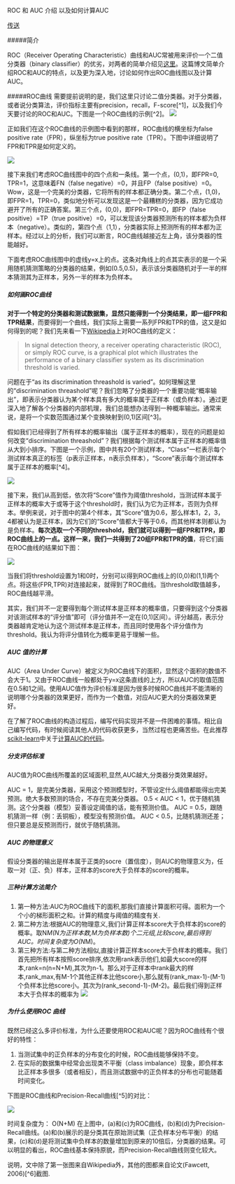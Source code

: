 ROC 和 AUC 介绍 以及如何计算AUC


[传送][0]

#####简介

ROC（Receiver Operating Characteristic）曲线和AUC常被用来评价一个二值分类器（binary classifier）的优劣，对两者的简单介绍见[这里](http://bubblexc.com/y2011/148/)。这篇博文简单介绍ROC和AUC的特点，以及更为深入地，讨论如何作出ROC曲线图以及计算AUC。

#####ROC曲线
需要提前说明的是，我们这里只讨论二值分类器。对于分类器，或者说分类算法，评价指标主要有precision，recall，F-score[^1]，以及我们今天要讨论的ROC和AUC。下图是一个ROC曲线的示例[^2]。
![][1]

正如我们在这个ROC曲线的示例图中看到的那样，ROC曲线的横坐标为false positive rate（FPR），纵坐标为true positive rate（TPR）。下图中详细说明了FPR和TPR是如何定义的。

![][2]


接下来我们考虑ROC曲线图中的四个点和一条线。第一个点，(0,1)，即FPR=0, TPR=1，这意味着FN（false negative）=0，并且FP（false positive）=0。Wow，这是一个完美的分类器，它将所有的样本都正确分类。第二个点，(1,0)，即FPR=1，TPR=0，类似地分析可以发现这是一个最糟糕的分类器，因为它成功避开了所有的正确答案。第三个点，(0,0)，即FPR=TPR=0，即FP（false positive）=TP（true positive）=0，可以发现该分类器预测所有的样本都为负样本（negative）。类似的，第四个点（1,1），分类器实际上预测所有的样本都为正样本。经过以上的分析，我们可以断言，ROC曲线越接近左上角，该分类器的性能越好。

下面考虑ROC曲线图中的虚线y=x上的点。这条对角线上的点其实表示的是一个采用随机猜测策略的分类器的结果，例如(0.5,0.5)，表示该分类器随机对于一半的样本猜测其为正样本，另外一半的样本为负样本。

##### 如何画ROC曲线
**对于一个特定的分类器和测试数据集，显然只能得到一个分类结果，即一组FPR和TPR结果**，而要得到一个曲线，我们实际上需要一系列FPR和TPR的值，这又是如何得到的呢？我们先来看一下[Wikipedia](http://en.wikipedia.org/wiki/Receiver_operating_characteristic)上对ROC曲线的定义：

> In signal detection theory, a receiver operating characteristic (ROC), or simply ROC curve, is a graphical plot which illustrates the performance of a binary classifier system as its discrimination threshold is varied.

问题在于“as its discrimination threashold is varied”。如何理解这里的“discrimination threashold”呢？我们忽略了分类器的一个重要功能“概率输出”，即表示分类器认为某个样本具有多大的概率属于正样本（或负样本）。通过更深入地了解各个分类器的内部机理，我们总能想办法得到一种概率输出。通常来说，是将一个实数范围通过某个变换映射到(0,1)区间[^3]。

假如我们已经得到了所有样本的概率输出（属于正样本的概率），现在的问题是如何改变“discrimination threashold”？我们根据每个测试样本属于正样本的概率值从大到小排序。下图是一个示例，图中共有20个测试样本，“Class”一栏表示每个测试样本真正的标签（p表示正样本，n表示负样本），“Score”表示每个测试样本属于正样本的概率[^4]。

![][3]

接下来，我们从高到低，依次将“Score”值作为阈值threshold，当测试样本属于正样本的概率大于或等于这个threshold时，我们认为它为正样本，否则为负样本。举例来说，对于图中的第4个样本，其“Score”值为0.6，那么样本1，2，3，4都被认为是正样本，因为它们的“Score”值都大于等于0.6，而其他样本则都认为是负样本。**每次选取一个不同的threshold，我们就可以得到一组FPR和TPR，即ROC曲线上的一点。这样一来，我们一共得到了20组FPR和TPR的值**，将它们画在ROC曲线的结果如下图：

![][4]

当我们将threshold设置为1和0时，分别可以得到ROC曲线上的(0,0)和(1,1)两个点。将这些(FPR,TPR)对连接起来，就得到了ROC曲线。当threshold取值越多，ROC曲线越平滑。

其实，我们并不一定要得到每个测试样本是正样本的概率值，只要得到这个分类器对该测试样本的“评分值”即可（评分值并不一定在(0,1)区间）。评分越高，表示分类器越肯定地认为这个测试样本是正样本，而且同时使用各个评分值作为threshold。我认为将评分值转化为概率更易于理解一些。

##### AUC 值的计算

AUC（Area Under Curve）被定义为ROC曲线下的面积，显然这个面积的数值不会大于1。又由于ROC曲线一般都处于y=x这条直线的上方，所以AUC的取值范围在0.5和1之间。使用AUC值作为评价标准是因为很多时候ROC曲线并不能清晰的说明哪个分类器的效果更好，而作为一个数值，对应AUC更大的分类器效果更好。

在了解了ROC曲线的构造过程后，编写代码实现并不是一件困难的事情。相比自己编写代码，有时候阅读其他人的代码收获更多，当然过程也更痛苦些。在此推荐[scikit-learn](http://scikit-learn.org/stable/)中关于[计算AUC的代码](https://github.com/scikit-learn/scikit-learn/blob/master/sklearn/metrics/metrics.py#L479)。

##### 分支评估标准

AUC值为ROC曲线所覆盖的区域面积,显然,AUC越大,分类器分类效果越好。
 
AUC = 1，是完美分类器，采用这个预测模型时，不管设定什么阈值都能得出完美预测。绝大多数预测的场合，不存在完美分类器。
0.5 < AUC < 1，优于随机猜测。这个分类器（模型）妥善设定阈值的话，能有预测价值。
AUC = 0.5，跟随机猜测一样（例：丢铜板），模型没有预测价值。
AUC < 0.5，比随机猜测还差；但只要总是反预测而行，就优于随机猜测。 

##### AUC 的物理意义

假设分类器的输出是样本属于正类的socre（置信度），则AUC的物理意义为，任取一对（正、负）样本，正样本的score大于负样本的score的概率。

##### 三种计算方法简介

1. 第一种方法:AUC为ROC曲线下的面积,那我们直接计算面积可得。面积为一个个小的梯形面积之和。计算的精度与阈值的精度有关.
2. 第二种方法:根据AUC的物理意义,我们计算正样本score大于负样本的score的概率。取N*M(N为正样本数,M为负样本数)个二元组,比较score,最后得到AUC。时间复杂度为O(N*M)。 
3. 第三种方法:与第二种方法相似,直接计算正样本score大于负样本的概率。我们首先把所有样本按照score排序,依次用rank表示他们,如最大score的样本,rank=n(n=N+M),其次为n-1。那么对于正样本中rank最大的样本,rank_max,有M-1个其他正样本比他score小,那么就有(rank_max-1)-(M-1)个负样本比他score小。其次为(rank_second-1)-(M-2)。最后我们得到正样本大于负样本的概率为 
![][6]

##### 为什么使用ROC 曲线

既然已经这么多评价标准，为什么还要使用ROC和AUC呢？因为ROC曲线有个很好的特性：
1. 当测试集中的正负样本的分布变化的时候，ROC曲线能够保持不变。
2. 在实际的数据集中经常会出现类不平衡（class imbalance）现象，即负样本比正样本多很多（或者相反），而且测试数据中的正负样本的分布也可能随着时间变化。

下图是ROC曲线和Precision-Recall曲线[^5]的对比：

![][5]

时间复杂度为：  O(N+M)
在上图中，(a)和(c)为ROC曲线，(b)和(d)为Precision-Recall曲线。(a)和(b)展示的是分类其在原始测试集（正负样本分布平衡）的结果，(c)和(d)是将测试集中负样本的数量增加到原来的10倍后，分类器的结果。可以明显的看出，ROC曲线基本保持原貌，而Precision-Recall曲线则变化较大。

说明，文中除了第一张图来自Wikipedia外，其他的图都来自论文(Fawcett, 2006)[^6]截图. 


















[0]:http://www.douban.com/note/284051363/?type=like
[1]:http://img5.douban.com/view/note/large/public/p8947349.jpg
[2]:http://img3.douban.com/view/note/large/public/p8947350.jpg
[3]:http://img3.douban.com/view/note/large/public/p8947351.jpg
[4]:http://img3.douban.com/view/note/large/public/p8947352.jpg
[5]:http://img3.douban.com/view/note/large/public/p8947353.jpg
[6]:http://img.blog.csdn.net/20140302141753375













